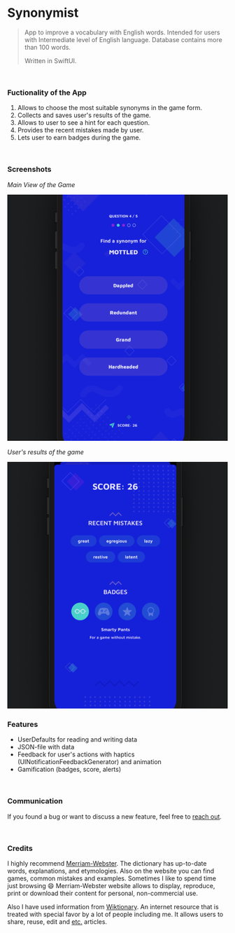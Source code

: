 # Synonymist
> App to improve a vocabulary with English words. Intended for users with Intermediate level of English language. Database contains more than 100 words. 
>
> Written in SwiftUI.

<br/>

### Fuctionality of the App
1. Allows to choose the most suitable synonyms in the game form.
2. Collects and saves user's results of the game.
3. Allows to user to see a hint for each question.
4. Provides the recent mistakes made by user.
5. Lets user to earn badges during the game.

<br/>

### Screenshots

*Main View of the Game*

![Game View](Screenshots/gameView.png)
<br/>

*User's results of the game*

![Score View](Screenshots/scoreView.png)
<br/>

### Features 
- UserDefaults for reading and writing data
- JSON-file with data 
- Feedback for user's actions with haptics (UINotificationFeedbackGenerator) and animation
- Gamification (badges, score, alerts)  
<br/>

### Communication
If you found a bug or want to discuss a new feature, feel free to [reach out](mailto:Valerika.Hello@gmail.com).

<br/>

### Credits

I highly recommend [Merriam-Webster](https://www.merriam-webster.com). The dictionary has up-to-date words, explanations, and etymologies. Also on the website you can find games, common mistakes and examples. Sometimes I like to spend time just browsing 😄 Merriam-Webster website allows to display, reproduce, print or download their content for personal, non-commercial use.

Also I have used information from [Wiktionary](https://en.wiktionary.org/wiki). An internet resource that is treated with special favor by a lot of people including me. It allows users to share, reuse, edit and [etc.](https://foundation.wikimedia.org/wiki/Terms_of_Use/en) articles.
